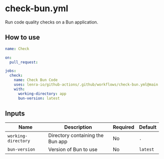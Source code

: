 # check-bun.yml

Run code quality checks on a Bun application.

## How to use

```yml
name: Check

on:
  pull_request:

jobs:
  check:
    name: Check Bun Code
    uses: lenra-io/github-actions/.github/workflows/check-bun.yml@main
    with:
      working-directory: app
      bun-version: latest
```

## Inputs

| Name | Description | Required | Default |
|------|-------------|----------|---------|
| `working-directory` | Directory containing the Bun app | No | `.` |
| `bun-version` | Version of Bun to use | No | `latest` |
